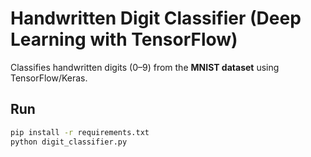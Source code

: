 # Handwritten Digit Classifier (Deep Learning with TensorFlow)

Classifies handwritten digits (0–9) from the **MNIST dataset** using TensorFlow/Keras.

## Run
```bash
pip install -r requirements.txt
python digit_classifier.py
```
